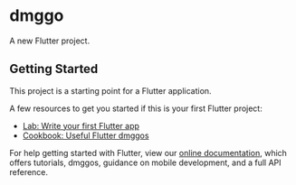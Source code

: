 # dmggo

A new Flutter project.

## Getting Started

This project is a starting point for a Flutter application.

A few resources to get you started if this is your first Flutter project:

- [Lab: Write your first Flutter app](https://flutter.dev/docs/get-started/codelab)
- [Cookbook: Useful Flutter dmggos](https://flutter.dev/docs/cookbook)

For help getting started with Flutter, view our
[online documentation](https://flutter.dev/docs), which offers tutorials,
dmggos, guidance on mobile development, and a full API reference.
